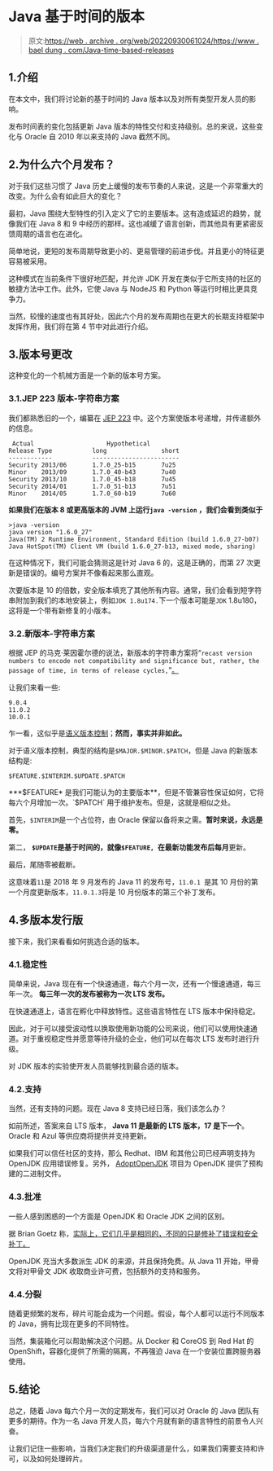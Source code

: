 # Java 基于时间的版本

> 原文:[https://web . archive . org/web/20220930061024/https://www . bael dung . com/Java-time-based-releases](https://web.archive.org/web/20220930061024/https://www.baeldung.com/java-time-based-releases)

## 1.介绍

在本文中，我们将讨论新的基于时间的 Java 版本以及对所有类型开发人员的影响。

发布时间表的变化包括更新 Java 版本的特性交付和支持级别。总的来说，这些变化与 Oracle 自 2010 年以来支持的 Java 截然不同。

## 2.为什么六个月发布？

对于我们这些习惯了 Java 历史上缓慢的发布节奏的人来说，这是一个非常重大的改变。为什么会有如此巨大的变化？

最初，Java 围绕大型特性的引入定义了它的主要版本。这有造成延迟的趋势，就像我们在 Java 8 和 9 中经历的那样。这也减缓了语言创新，而其他具有更紧密反馈周期的语言也在进化。

简单地说，更短的发布周期导致更小的、更易管理的前进步伐。并且更小的特征更容易被采用。

这种模式在当前条件下很好地匹配，并允许 JDK 开发在类似于它所支持的社区的敏捷方法中工作。此外，它使 Java 与 NodeJS 和 Python 等运行时相比更具竞争力。

当然，较慢的速度也有其好处，因此六个月的发布周期也在更大的长期支持框架中发挥作用，我们将在第 4 节中对此进行介绍。

## 3.版本号更改

这种变化的一个机械方面是一个新的版本号方案。

### 3.1.JEP 223 版本-字符串方案

我们都熟悉旧的一个，编纂在 [JEP 223](https://web.archive.org/web/20221206194521/https://openjdk.java.net/jeps/223) 中。这个方案使版本号递增，并传递额外的信息。

```
 Actual                    Hypothetical
Release Type           long               short
------------           ------------------------ 
Security 2013/06       1.7.0_25-b15       7u25
Minor    2013/09       1.7.0_40-b43       7u40
Security 2013/10       1.7.0_45-b18       7u45
Security 2014/01       1.7.0_51-b13       7u51
Minor    2014/05       1.7.0_60-b19       7u60
```

**如果我们在版本 8 或更高版本的 JVM 上运行`java -version` ，我们会看到类似于**

```
>java -version
java version "1.6.0_27"
Java(TM) 2 Runtime Environment, Standard Edition (build 1.6.0_27-b07)
Java HotSpot(TM) Client VM (build 1.6.0_27-b13, mixed mode, sharing)
```

在这种情况下，我们可能会猜测这是针对 Java 6 的，这是正确的，而第 27 次更新是错误的。编号方案并不像看起来那么直观。

次要版本是 10 的倍数，安全版本填充了其他所有内容。通常，我们会看到短字符串附加到我们的本地安装上，例如`JDK 1.8u174.`下一个版本可能是`JDK` 1.8u180，这将是一个带有新修复的小版本。

### 3.2.新版本-字符串方案

根据 JEP 的马克·莱因霍尔德的说法，新版本的字符串方案将“`recast version numbers to encode not compatibility and significance but, rather, the passage of time, in terms of release cycles,`”[。](https://web.archive.org/web/20221206194521/https://openjdk.java.net/jeps/322)

让我们来看一些:

```
9.0.4
11.0.2
10.0.1
```

乍一看，这似乎是[语义版本控制](/web/20221206194521/https://www.baeldung.com/cs/semantic-versioning)；**然而，事实并非如此。**

对于语义版本控制，典型的结构是`$MAJOR.$MINOR.$PATCH`，但是 Java 的新版本结构是:

```
$FEATURE.$INTERIM.$UPDATE.$PATCH
```

***$FEATURE* 是我们可能认为的主要版本**，但是不管兼容性保证如何，它将每六个月增加一次。`$PATCH` 用于维护发布。但是，这就是相似之处。

首先，`$INTERIM`是一个占位符，由 Oracle 保留以备将来之需。**暂时来说，永远是零。**

第二， **`$UPDATE`是基于时间的，就像`$FEATURE, `在最新功能发布后每月**更新。

最后，尾随零被截断。

这意味着`11`是 2018 年 9 月发布的 Java 11 的发布号，`11.0.1 `是其 10 月份的第一个月度更新版本，`11.0.1.3`将是 10 月份版本的第三个补丁发布。

## 4.多版本发行版

接下来，我们来看看如何挑选合适的版本。

### 4.1.稳定性

简单来说，Java 现在有一个快速通道，每六个月一次，还有一个慢速通道，每三年一次。 **每三年一次的发布被称为一次 LTS 发布。**

在快速通道上，语言在孵化中释放特性。这些语言特性在 LTS 版本中保持稳定。

因此，对于可以接受波动性以换取使用新功能的公司来说，他们可以使用快速通道。对于重视稳定性并愿意等待升级的企业，他们可以在每次 LTS 发布时进行升级。

对 JDK 版本的实验使开发人员能够找到最合适的版本。

### 4.2.支持

当然，还有支持的问题。现在 Java 8 支持已经日落，我们该怎么办？

如前所述，答案来自 LTS 版本， **Java 11 是最新的 LTS 版本，17 是下一个**。Oracle 和 Azul 等供应商将提供并支持更新。

如果我们可以信任社区的支持，那么 Redhat、IBM 和其他公司已经声明支持为 OpenJDK 应用错误修复。另外， [AdoptOpenJDK](https://web.archive.org/web/20221206194521/https://adoptopenjdk.net/) 项目为 OpenJDK 提供了预构建的二进制文件。

### 4.3.批准

一些人感到困惑的一个方面是 OpenJDK 和 Oracle JDK 之间的区别。

据 Brian Goetz 称，[实际上，它们几乎是相同的，不同的只是修补了错误和安全补丁。](https://web.archive.org/web/20221206194521/https://www.infoq.com/podcasts/java-language-architect-brian-goetz)

OpenJDK 充当大多数派生 JDK 的来源，并且保持免费。从 Java 11 开始，甲骨文将对甲骨文 JDK 收取商业许可费，包括额外的支持和服务。

### 4.4.分裂

随着更频繁的发布，碎片可能会成为一个问题。假设，每个人都可以运行不同版本的 Java，拥有比现在更多的不同特性。

当然，集装箱化可以帮助解决这个问题。从 Docker 和 CoreOS 到 Red Hat 的 OpenShift，容器化提供了所需的隔离，不再强迫 Java 在一个安装位置跨服务器使用。

## 5.结论

总之，随着 Java 每六个月一次的定期发布，我们可以对 Oracle 的 Java 团队有更多的期待。作为一名 Java 开发人员，每六个月就有新的语言特性的前景令人兴奋。

让我们记住一些影响，当我们决定我们的升级渠道是什么，如果我们需要支持和许可，以及如何处理碎片。